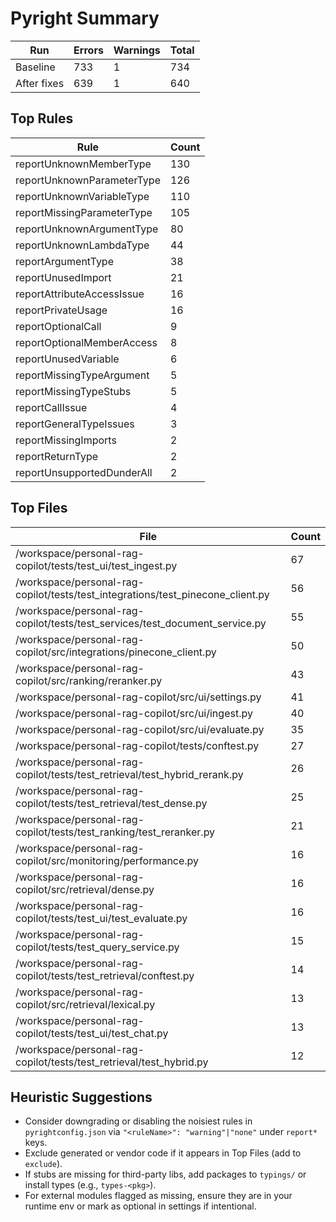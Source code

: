 # Pyright Summary

| Run | Errors | Warnings | Total |
| --- | --- | --- | --- |
| Baseline | 733 | 1 | 734 |
| After fixes | 639 | 1 | 640 |

## Top Rules
|Rule|Count|
|---|---|
|reportUnknownMemberType|130|
|reportUnknownParameterType|126|
|reportUnknownVariableType|110|
|reportMissingParameterType|105|
|reportUnknownArgumentType|80|
|reportUnknownLambdaType|44|
|reportArgumentType|38|
|reportUnusedImport|21|
|reportAttributeAccessIssue|16|
|reportPrivateUsage|16|
|reportOptionalCall|9|
|reportOptionalMemberAccess|8|
|reportUnusedVariable|6|
|reportMissingTypeArgument|5|
|reportMissingTypeStubs|5|
|reportCallIssue|4|
|reportGeneralTypeIssues|3|
|reportMissingImports|2|
|reportReturnType|2|
|reportUnsupportedDunderAll|2|

## Top Files
|File|Count|
|---|---|
|/workspace/personal-rag-copilot/tests/test_ui/test_ingest.py|67|
|/workspace/personal-rag-copilot/tests/test_integrations/test_pinecone_client.py|56|
|/workspace/personal-rag-copilot/tests/test_services/test_document_service.py|55|
|/workspace/personal-rag-copilot/src/integrations/pinecone_client.py|50|
|/workspace/personal-rag-copilot/src/ranking/reranker.py|43|
|/workspace/personal-rag-copilot/src/ui/settings.py|41|
|/workspace/personal-rag-copilot/src/ui/ingest.py|40|
|/workspace/personal-rag-copilot/src/ui/evaluate.py|35|
|/workspace/personal-rag-copilot/tests/conftest.py|27|
|/workspace/personal-rag-copilot/tests/test_retrieval/test_hybrid_rerank.py|26|
|/workspace/personal-rag-copilot/tests/test_retrieval/test_dense.py|25|
|/workspace/personal-rag-copilot/tests/test_ranking/test_reranker.py|21|
|/workspace/personal-rag-copilot/src/monitoring/performance.py|16|
|/workspace/personal-rag-copilot/src/retrieval/dense.py|16|
|/workspace/personal-rag-copilot/tests/test_ui/test_evaluate.py|16|
|/workspace/personal-rag-copilot/tests/test_query_service.py|15|
|/workspace/personal-rag-copilot/tests/test_retrieval/conftest.py|14|
|/workspace/personal-rag-copilot/src/retrieval/lexical.py|13|
|/workspace/personal-rag-copilot/tests/test_ui/test_chat.py|13|
|/workspace/personal-rag-copilot/tests/test_retrieval/test_hybrid.py|12|

## Heuristic Suggestions
- Consider downgrading or disabling the noisiest rules in `pyrightconfig.json` via `"<ruleName>": "warning"|"none"` under `report*` keys.
- Exclude generated or vendor code if it appears in Top Files (add to `exclude`).
- If stubs are missing for third-party libs, add packages to `typings/` or install types (e.g., `types-<pkg>`).
- For external modules flagged as missing, ensure they are in your runtime env or mark as optional in settings if intentional.

